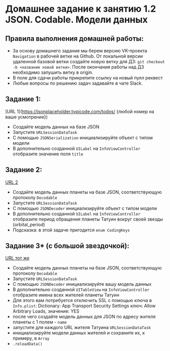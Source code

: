 # Домашнее задание к занятию 1.2 	JSON. Codable. Модели данных

## Правила выполнения домашней работы:
* За основу домашнего задания мы берем версию VK-проекта `Navigation` в рабочей ветке на Github. 
От локальной версии удаленной базовой ветки создайте новую ветку для ДЗ: `git checkout -b <название новой ветки>`. 
После окончания работы над ДЗ необходимо запушить ветку в origin.
* В поле для сдачи работы прикрепите ссылку на новый пулл реквест
* Любые вопросы по решению задач задавайте в чате Slack.


## Задание 1:

[URL 1](https://jsonplaceholder.typicode.com/todos/ {любой номер на ваше усмотрение})

- Создайте модель данных на базе JSON
- Запустите `URLSessionDataTask` 
- С помощью `JSONSerialization` инициализируйте объект с типом модели
- В дополнительно созданной `UILabel` на `InfoViewController` отобразите значение поля `title`

## Задание 2:

[URL 2](https://swapi.dev/api/planets/1)

- Создайте модель данных планеты на базе JSON, соответствующую протоколу `Decodable` 
- Запустите `URLSessionDataTask` 
- С помощью `JSONDecoder` инициализируйте объект с типом модели
- В дополнительно созданной `UILabel` на `InfoViewController` отобразите период обращения планеты Татуин вокруг своей звезды (orbital_period)
- Подсказка: в этой задаче пригодится `enum CodingKeys` 

## Задание 3* (с большой звездочкой):

[URL тот же](https://swapi.dev/api/planets/1)

- Создайте модель данных планеты на базе JSON, соответствующую протоколу `Decodable` 
- Запустите `URLSessionDataTask` 
- С помощью `JSONDecoder` инициализируйте вашу модель данных
- В дополнительно созданной `UITableView` на `InfoViewController` отобразите имена всех жителей планеты Татуин
- Для этого вам потребуется отключить SSL с помощью ключа в `Info.plist`: 
Dictionary: App Transport Security Settings
ключ: Allow Arbitrary Loads, значение: YES
- после чего создайте модель данных для JSON по адресу жителя планеты с 1 полем - `name` 
- запустите для каждого URL жителя Татуина `URLSessionDataTask`
- инициализируйте модели данных жителей и сохраните их, к примеру, в `Array` 
- `.reloadData()`
